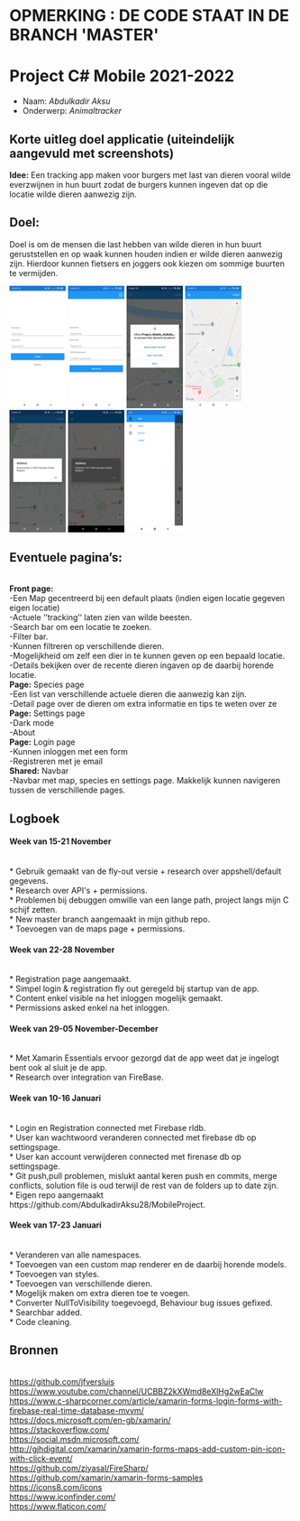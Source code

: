 # OPMERKING : DE CODE STAAT IN DE BRANCH 'MASTER'

# Project C# Mobile 2021-2022
* Naam: *Abdulkadir Aksu*
* Onderwerp: *Animaltracker*
## Korte uitleg doel applicatie (uiteindelijk aangevuld met screenshots)

**Idee:**
Een tracking app maken voor burgers met last van dieren vooral wilde everzwijnen in hun buurt zodat de burgers kunnen ingeven dat op die locatie wilde dieren aanwezig zijn.

## **Doel:**
Doel is om de mensen die last hebben van wilde dieren in hun buurt geruststellen en op waak kunnen houden indien er wilde dieren aanwezig zijn. Hierdoor kunnen fietsers en joggers ook kiezen om sommige buurten te vermijden. 

<p float="left">
    <img src="screenshots/SS5.jpg" width="100"> 
    <img src="screenshots/SS6.jpg" width="100"> 
    <img src="screenshots/SS.jpg" width="100">
    <img src="screenshots/SS1.jpg" width="100"> 
    <img src="screenshots/SS2.jpg" width="100"> 
    <img src="screenshots/SS3.jpg" width="100"> 
    <img src="screenshots/SS4.jpg" width="100">
</p>

## **Eventuele pagina’s:**
</br> **Front page:** 
</br> -Een Map gecentreerd bij een default plaats (indien eigen locatie gegeven eigen locatie)
</br> -Actuele ‘’tracking’’ laten zien van wilde beesten.
</br> -Search bar om een locatie te zoeken.
</br> -Filter bar.
</br> -Kunnen filtreren op verschillende dieren.
</br> -Mogelijkheid om zelf een dier in te kunnen geven op een bepaald locatie.
</br> -Details bekijken over de recente dieren ingaven op de daarbij horende locatie.
</br> **Page:** Species page
</br> -Een list van verschillende actuele dieren die aanwezig kan zijn.
</br> -Detail page over de dieren om extra informatie en tips te weten over ze
</br> **Page:** Settings page
</br> -Dark mode
</br> -About 
</br> **Page:** Login page
</br> -Kunnen inloggen met een form
</br> -Registreren met je email
</br> **Shared:** Navbar
</br> -Navbar met map, species en settings page. Makkelijk kunnen navigeren tussen de verschillende pages.



## Logboek
<h4> Week van 15-21 November </h4>
</br>* Gebruik gemaakt van de fly-out versie + research over appshell/default gegevens.
</br>* Research over API's + permissions.
</br>* Problemen bij debuggen omwille van een lange path, project langs mijn C schijf zetten.
</br>* New master branch aangemaakt in mijn github repo.
</br>* Toevoegen van de maps page + permissions.
<h4> Week van 22-28 November </h4>
</br>* Registration page aangemaakt.
</br>* Simpel login & registration fly out geregeld bij startup van de app.
</br>* Content enkel visible na het inloggen mogelijk gemaakt.
</br>* Permissions asked enkel na het inloggen.
<h4> Week van 29-05 November-December </h4>
</br>* Met Xamarin Essentials ervoor gezorgd dat de app weet dat je ingelogt bent ook al sluit je de app.
</br>* Research over integration van FireBase.
<h4> Week van 10-16 Januari </h4>
</br>* Login en Registration connected met Firebase rldb.
</br>* User kan wachtwoord veranderen connected met firebase db op settingspage.
</br>* User kan account verwijderen connected met firenase db op settingspage.
</br>* Git push,pull problemen, mislukt aantal keren push en commits, merge conflicts, solution file is oud terwijl de rest van de folders up to date zijn.
</br>* Eigen repo aangemaakt https://github.com/AbdulkadirAksu28/MobileProject.
<h4> Week van 17-23 Januari </h4>
</br>* Veranderen van alle namespaces.
</br>* Toevoegen van een custom map renderer en de daarbij horende models.
</br>* Toevoegen van styles.
</br>* Toevoegen van verschillende dieren.
</br>* Mogelijk maken om extra dieren toe te voegen.
</br>* Converter NullToVisibility toegevoegd, Behaviour bug issues gefixed.
</br>* Searchbar added.
</br>* Code cleaning.

## Bronnen
</br> https://github.com/jfversluis 
</br> https://www.youtube.com/channel/UCBBZ2kXWmd8eXlHg2wEaClw
</br> https://www.c-sharpcorner.com/article/xamarin-forms-login-forms-with-firebase-real-time-database-mvvm/
</br> https://docs.microsoft.com/en-gb/xamarin/
</br> https://stackoverflow.com/
</br> https://social.msdn.microsoft.com/
</br> http://gjhdigital.com/xamarin/xamarin-forms-maps-add-custom-pin-icon-with-click-event/
</br> https://github.com/ziyasal/FireSharp/
</br> https://github.com/xamarin/xamarin-forms-samples
</br> https://icons8.com/icons
</br> https://www.iconfinder.com/
</br> https://www.flaticon.com/





